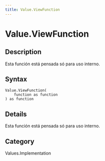 ```yaml
---
title: Value.ViewFunction
---
```


# Value.ViewFunction


## Description

Esta función está pensada só para uso interno.


## Syntax

```powerquery
Value.ViewFunction(
    function as function
) as function
```


## Details

Esta función está pensada só para uso interno.



## Category
Values.Implementation
